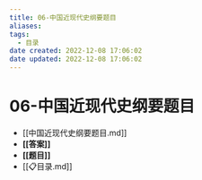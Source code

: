 ```yaml
---
title: 06-中国近现代史纲要题目
aliases:
tags:
  - 目录
date created: 2022-12-08 17:06:02
date updated: 2022-12-08 17:06:02
---
```


# 06-中国近现代史纲要题目

- [[中国近现代史纲要题目.md]]
- **[[答案]]**
- **[[题目]]**
- [[📋目录.md]]
